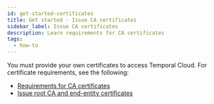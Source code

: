 ```yaml
---
id: get-started-certificates
title: Get started - Issue CA certificates
sidebar_label: Issue CA certificates
description: Learn requirements for CA certificates
tags:
  - how-to
---
```


You must provide your own certificates to access Temporal Cloud.
For certificate requirements, see the following:

- [Requirements for CA certificates](/cloud/how-to-manage-certificates-in-temporal-cloud#requirements-for-ca-certificates)
- [Issue root CA and end-entity certificates](/cloud/how-to-manage-certificates-in-temporal-cloud#issue-root-ca-and-end-entity-certificates)
